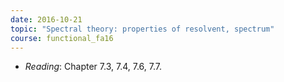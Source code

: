 ```yaml
---
date: 2016-10-21
topic: "Spectral theory: properties of resolvent, spectrum"
course: functional_fa16
---
```

- *Reading*: Chapter 7.3, 7.4, 7.6, 7.7.
